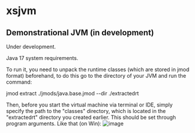 # xsjvm
## Demonstrational JVM (in development)
Under development.

Java 17 system requirements.

To run it, you need to unpack the runtime classes (which are stored in jmod format) beforehand, to do this go to the directory of your JVM and run the command:

jmod extract ./jmods/java.base.jmod --dir ./extractedrt

Then, before you start the virtual machine via terminal or IDE, simply specify the path to the "classes" directory, which is located in the "extractedrt" directory you created earlier. This should be set through program arguments.
Like that (on Win):
![image](https://github.com/lewigh/xsjvm/assets/21281158/b3c9bbf9-f30e-425c-9ea2-4047369087c8)


